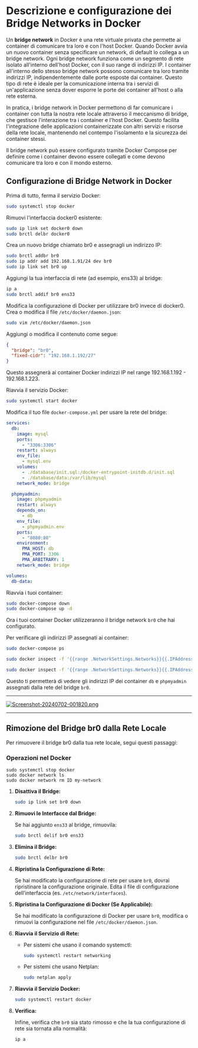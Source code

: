 # Descrizione e configurazione dei Bridge Networks in Docker

Un **bridge network** in Docker è una rete virtuale privata che permette ai container di comunicare tra loro e con l'host Docker. Quando Docker avvia un nuovo container senza specificare un network, di default lo collega a un bridge network. Ogni bridge network funziona come un segmento di rete isolato all'interno dell'host Docker, con il suo range di indirizzi IP. I container all'interno dello stesso bridge network possono comunicare tra loro tramite indirizzi IP, indipendentemente dalle porte esposte dai container. Questo tipo di rete è ideale per la comunicazione interna tra i servizi di un'applicazione senza dover esporre le porte dei container all'host o alla rete esterna.

In pratica, i bridge network in Docker permettono di far comunicare i container con tutta la nostra rete locale attraverso il meccanismo di bridge, che gestisce l'interazione tra i container e l'host Docker. Questo facilita l'integrazione delle applicazioni containerizzate con altri servizi e risorse della rete locale, mantenendo nel contempo l'isolamento e la sicurezza dei container stessi.

Il bridge network può essere configurato tramite Docker Compose per definire come i container devono essere collegati e come devono comunicare tra loro e con il mondo esterno.


## Configurazione di Bridge Network in Docker

Prima di tutto, ferma il servizio Docker:

```bash
sudo systemctl stop docker
```

Rimuovi l'interfaccia docker0 esistente:

```bash
sudo ip link set docker0 down
sudo brctl delbr docker0
```

Crea un nuovo bridge chiamato br0 e assegnagli un indirizzo IP:

```bash
sudo brctl addbr br0
sudo ip addr add 192.168.1.91/24 dev br0
sudo ip link set br0 up
```

Aggiungi la tua interfaccia di rete (ad esempio, ens33) al bridge:

```bash
ip a
sudo brctl addif br0 ens33
```

Modifica la configurazione di Docker per utilizzare br0 invece di docker0. Crea o modifica il file `/etc/docker/daemon.json`:

```bash
sudo vim /etc/docker/daemon.json
```

Aggiungi o modifica il contenuto come segue:

```json
{
  "bridge": "br0",
  "fixed-cidr": "192.168.1.192/27"
}
```

Questo assegnerà ai container Docker indirizzi IP nel range 192.168.1.192 - 192.168.1.223.

Riavvia il servizio Docker:

```bash
sudo systemctl start docker
```

Modifica il tuo file `docker-compose.yml` per usare la rete del bridge:

```yaml
services:
  db:
    image: mysql
    ports:
      - "3306:3306"
    restart: always
    env_file:
      - mysql.env
    volumes:
      - ./database/init.sql:/docker-entrypoint-initdb.d/init.sql
      - ./database/data:/var/lib/mysql
    network_mode: bridge

  phpmyadmin:
    image: phpmyadmin
    restart: always
    depends_on:
      - db
    env_file:
      - phpmyadmin.env
    ports:
      - "8080:80"
    environment:
      PMA_HOST: db
      PMA_PORT: 3306
      PMA_ARBITRARY: 1
    network_mode: bridge

volumes:
  db-data:
```

Riavvia i tuoi container:

```bash
sudo docker-compose down
sudo docker-compose up -d
```

Ora i tuoi container Docker utilizzeranno il bridge network `br0` che hai configurato.

Per verificare gli indirizzi IP assegnati ai container:

```bash
sudo docker-compose ps

sudo docker inspect -f '{{range .NetworkSettings.Networks}}{{.IPAddress}}{{end}}' docker-compose-mysql-phpmyadmin-db-1

sudo docker inspect -f '{{range .NetworkSettings.Networks}}{{.IPAddress}}{{end}}' docker-compose-mysql-phpmyadmin-phpmyadmin-1
```

Questo ti permetterà di vedere gli indirizzi IP dei container `db` e `phpmyadmin` assegnati dalla rete del bridge `br0`.

---

[![Screenshot-20240702-001820.png](https://i.postimg.cc/NfjsZCD0/Screenshot-20240702-001820.png)](https://postimg.cc/kDLPbckr)

---

## Rimozione del Bridge br0 dalla Rete Locale

Per rimuovere il bridge br0 dalla tua rete locale, segui questi passaggi:

### Operazioni nel Docker
```
sudo systemctl stop docker
sudo docker network ls
sudo docker network rm ID my-network
```

1. **Disattiva il Bridge:**

   ```bash
   sudo ip link set br0 down
   ```

2. **Rimuovi le Interfacce dal Bridge:**

   Se hai aggiunto `ens33` al bridge, rimuovila:

   ```bash
   sudo brctl delif br0 ens33
   ```

3. **Elimina il Bridge:**

   ```bash
   sudo brctl delbr br0
   ```

4. **Ripristina la Configurazione di Rete:**

   Se hai modificato la configurazione di rete per usare `br0`, dovrai ripristinare la configurazione originale. Edita il file di configurazione dell'interfaccia (es. `/etc/network/interfaces`).

5. **Ripristina la Configurazione di Docker (Se Applicabile):**

   Se hai modificato la configurazione di Docker per usare `br0`, modifica o rimuovi la configurazione nel file `/etc/docker/daemon.json`.

6. **Riavvia il Servizio di Rete:**

   - Per sistemi che usano il comando systemctl:

     ```bash
     sudo systemctl restart networking
     ```

   - Per sistemi che usano Netplan:

     ```bash
     sudo netplan apply
     ```

7. **Riavvia il Servizio Docker:**

   ```bash
   sudo systemctl restart docker
   ```

8. **Verifica:**

   Infine, verifica che `br0` sia stato rimosso e che la tua configurazione di rete sia tornata alla normalità:

   ```bash
   ip a
   ```